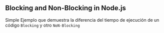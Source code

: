 ## Blocking and Non-Blocking in Node.js

Simple Ejemplo que demuestra la diferencia del tiempo de ejecución de un código `Blocking` y otro `NoN-Blocking`
